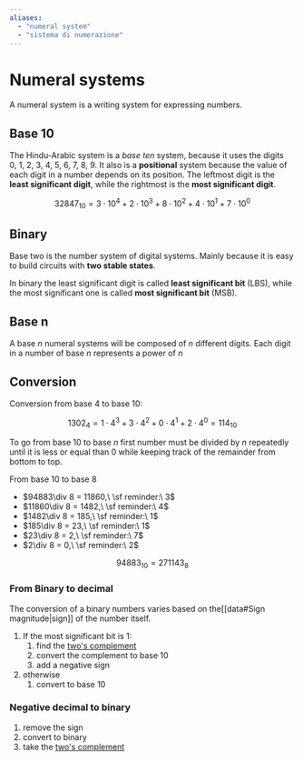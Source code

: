 ```yaml
---
aliases: 
  - "numeral system"
  - "sistema di numerazione"
---
```


# Numeral systems

A numeral system is a writing system for expressing numbers.

## Base 10 

The Hindu-Arabic system is a *base ten* system, because it uses the digits $0,\ 1,\ 2,\ 3,\ 4,\ 5,\ 6,\ 7,\ 8,\ 9$. It also is a **positional** system because the value of each digit in a number depends on its position. The leftmost digit is the **least significant digit**, while the rightmost is the **most significant digit**.


$$32847_{10}=3\cdot10^4+2\cdot10^3+8\cdot10^2+4\cdot10^1+7\cdot10^0$$

## Binary

Base two is the number system of digital systems. Mainly because it is easy to build circuits with **two stable states**.

In binary the least significant digit is called **least significant bit** (LBS), while the most significant one is called **most significant bit** (MSB).

## Base n

A base $n$ numeral systems will be composed of $n$ different digits. Each digit in a number of base $n$ represents a power of $n$

## Conversion

Conversion from base $4$ to base $10$:

$$1302_4=1\cdot4^3+3\cdot4^2+0\cdot4^1+2\cdot4^0=114_{10}$$

To go from base $10$ to base $n$ first number must be divided by $n$ repeatedly until it is less or equal than $0$ while keeping track of the remainder from bottom to top.

From base $10$ to base $8$
- $94883\div 8 = 11860,\ \sf reminder:\ 3$
- $11860\div 8 = 1482,\ \sf reminder:\ 4$
- $1482\div 8 = 185,\ \sf reminder:\ 1$
- $185\div 8 = 23,\ \sf reminder:\ 1$
- $23\div 8 = 2,\ \sf reminder:\ 7$
- $2\div 8 = 0,\ \sf reminder:\ 2$

$$94883_{10}=271143_8$$

### From Binary to decimal

The conversion of a binary numbers varies based on the[[data#Sign magnitude|sign]] of the number itself.

1. If the most significant bit is $1$:
    1. find the [two's complement](data.md#Complement)
    2. convert the complement to base $10$
    3. add a negative sign
2. otherwise
    1. convert to base $10$

### Negative decimal to binary

1. remove the sign
2. convert to binary
3. take the [two's complement](data.md#Complement)
